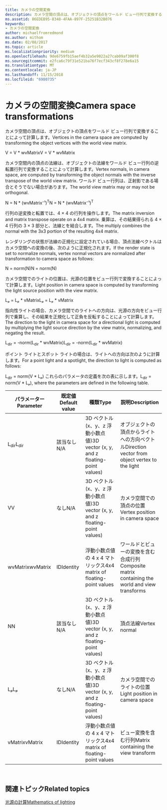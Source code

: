 ```yaml
---
title: カメラの空間変換
description: カメラ空間の頂点は、オブジェクトの頂点をワールド ビュー行列で変換することによって計算します。
ms.assetid: 86EDEB95-8348-4FAA-897F-25251B32B076
keywords:
- カメラの空間変換
author: michaelfromredmond
ms.author: mithom
ms.date: 02/08/2017
ms.topic: article
ms.localizationpriority: medium
ms.openlocfilehash: 9de6759fb15aef4b32a5e9022a27cab09af300f8
ms.sourcegitcommit: e2fca6c79f31e521ba76f7ecf343cf8f278e6a15
ms.translationtype: MT
ms.contentlocale: ja-JP
ms.lasthandoff: 11/15/2018
ms.locfileid: "6980735"
---
```

# <a name="camera-space-transformations"></a><span data-ttu-id="44e01-104">カメラの空間変換</span><span class="sxs-lookup"><span data-stu-id="44e01-104">Camera space transformations</span></span>


<span data-ttu-id="44e01-105">カメラ空間の頂点は、オブジェクトの頂点をワールド ビュー行列で変換することによって計算します。</span><span class="sxs-lookup"><span data-stu-id="44e01-105">Vertices in the camera space are computed by transforming the object vertices with the world view matrix.</span></span>

<span data-ttu-id="44e01-106">V = V \* wvMatrix</span><span class="sxs-lookup"><span data-stu-id="44e01-106">V = V \* wvMatrix</span></span>

<span data-ttu-id="44e01-107">カメラ空間内の頂点の法線は、オブジェクトの法線をワールド ビュー行列の逆転置行列で変換することによって計算します。</span><span class="sxs-lookup"><span data-stu-id="44e01-107">Vertex normals, in camera space, are computed by transforming the object normals with the inverse transpose of the world view matrix.</span></span> <span data-ttu-id="44e01-108">ワールド ビュー行列は、正射影である場合とそうでない場合があります。</span><span class="sxs-lookup"><span data-stu-id="44e01-108">The world view matrix may or may not be orthogonal.</span></span>

<span data-ttu-id="44e01-109">N = N \* (wvMatrix⁻¹)<sup>T</sup></span><span class="sxs-lookup"><span data-stu-id="44e01-109">N = N \* (wvMatrix⁻¹)<sup>T</sup></span></span>

<span data-ttu-id="44e01-110">行列の逆変換と転置では、4 × 4 の行列を操作します。</span><span class="sxs-lookup"><span data-stu-id="44e01-110">The matrix inversion and matrix transpose operate on a 4x4 matrix.</span></span> <span data-ttu-id="44e01-111">乗算は、その結果得られる 4 × 4 行列の 3 × 3 部分と、法線とを結合します。</span><span class="sxs-lookup"><span data-stu-id="44e01-111">The multiply combines the normal with the 3x3 portion of the resulting 4x4 matrix.</span></span>

<span data-ttu-id="44e01-112">レンダリングの状態が法線の正規化に設定されている場合、頂点法線ベクトルはカメラ空間への変換の後、次のように正規化されます。</span><span class="sxs-lookup"><span data-stu-id="44e01-112">If the render state is set to normalize normals, vertex normal vectors are normalized after transformation to camera space as follows:</span></span>

<span data-ttu-id="44e01-113">N = norm(N)</span><span class="sxs-lookup"><span data-stu-id="44e01-113">N = norm(N)</span></span>

<span data-ttu-id="44e01-114">カメラ空間でのライトの位置は、光源の位置をビュー行列で変換することによって計算します。</span><span class="sxs-lookup"><span data-stu-id="44e01-114">Light position in camera space is computed by transforming the light source position with the view matrix.</span></span>

<span data-ttu-id="44e01-115">Lₚ = Lₚ \* vMatrix</span><span class="sxs-lookup"><span data-stu-id="44e01-115">Lₚ = Lₚ \* vMatrix</span></span>

<span data-ttu-id="44e01-116">指向性ライトの場合、カメラ空間でのライトへの方向は、光源の方向をビュー行列で乗算し、その結果を正規化して正負を反転することによって計算します。</span><span class="sxs-lookup"><span data-stu-id="44e01-116">The direction to the light in camera space for a directional light is computed by multiplying the light source direction by the view matrix, normalizing, and negating the result.</span></span>

<span data-ttu-id="44e01-117">L<sub>dir</sub> = -norm(L<sub>dir</sub> \* wvMatrix)</span><span class="sxs-lookup"><span data-stu-id="44e01-117">L<sub>dir</sub> = -norm(L<sub>dir</sub> \* wvMatrix)</span></span>

<span data-ttu-id="44e01-118">ポイント ライトとスポット ライトの場合は、ライトへの方向は次のように計算します。</span><span class="sxs-lookup"><span data-stu-id="44e01-118">For a point light and a spotlight, the direction to light is computed as follows:</span></span>

<span data-ttu-id="44e01-119">L<sub>dir</sub> = norm(V \* Lₚ) これらのパラメータの定義を次の表に示します。</span><span class="sxs-lookup"><span data-stu-id="44e01-119">L<sub>dir</sub> = norm(V \* Lₚ), where the parameters are defined in the following table.</span></span>

| <span data-ttu-id="44e01-120">パラメーター</span><span class="sxs-lookup"><span data-stu-id="44e01-120">Parameter</span></span>       | <span data-ttu-id="44e01-121">既定値</span><span class="sxs-lookup"><span data-stu-id="44e01-121">Default value</span></span> | <span data-ttu-id="44e01-122">種類</span><span class="sxs-lookup"><span data-stu-id="44e01-122">Type</span></span>                                          | <span data-ttu-id="44e01-123">説明</span><span class="sxs-lookup"><span data-stu-id="44e01-123">Description</span></span>                                               |
|-----------------|---------------|-----------------------------------------------|-----------------------------------------------------------|
| <span data-ttu-id="44e01-124">L<sub>dir</sub></span><span class="sxs-lookup"><span data-stu-id="44e01-124">L<sub>dir</sub></span></span> | <span data-ttu-id="44e01-125">該当なし</span><span class="sxs-lookup"><span data-stu-id="44e01-125">N/A</span></span>           | <span data-ttu-id="44e01-126">3D ベクトル (x、y、z 浮動小数点値)</span><span class="sxs-lookup"><span data-stu-id="44e01-126">3D vector (x, y, and z floating-point values)</span></span> | <span data-ttu-id="44e01-127">オブジェクトの頂点からライトへの方向ベクトル</span><span class="sxs-lookup"><span data-stu-id="44e01-127">Direction vector from object vertex to the light</span></span>          |
| <span data-ttu-id="44e01-128">V</span><span class="sxs-lookup"><span data-stu-id="44e01-128">V</span></span>               | <span data-ttu-id="44e01-129">なし</span><span class="sxs-lookup"><span data-stu-id="44e01-129">N/A</span></span>           | <span data-ttu-id="44e01-130">3D ベクトル (x、y、z 浮動小数点値)</span><span class="sxs-lookup"><span data-stu-id="44e01-130">3D vector (x, y, and z floating-point values)</span></span> | <span data-ttu-id="44e01-131">カメラ空間での頂点の位置</span><span class="sxs-lookup"><span data-stu-id="44e01-131">Vertex position in camera space</span></span>                           |
| <span data-ttu-id="44e01-132">wvMatrix</span><span class="sxs-lookup"><span data-stu-id="44e01-132">wvMatrix</span></span>        | <span data-ttu-id="44e01-133">ID</span><span class="sxs-lookup"><span data-stu-id="44e01-133">Identity</span></span>      | <span data-ttu-id="44e01-134">浮動小数点値の 4 x 4 マトリックス</span><span class="sxs-lookup"><span data-stu-id="44e01-134">4x4 matrix of floating-point values</span></span>           | <span data-ttu-id="44e01-135">ワールドとビューの変換を含む合成行列</span><span class="sxs-lookup"><span data-stu-id="44e01-135">Composite matrix containing the world and view transforms</span></span> |
| <span data-ttu-id="44e01-136">N</span><span class="sxs-lookup"><span data-stu-id="44e01-136">N</span></span>               | <span data-ttu-id="44e01-137">該当なし</span><span class="sxs-lookup"><span data-stu-id="44e01-137">N/A</span></span>           | <span data-ttu-id="44e01-138">3D ベクトル (x、y、z 浮動小数点値)</span><span class="sxs-lookup"><span data-stu-id="44e01-138">3D vector (x, y, and z floating-point values)</span></span> | <span data-ttu-id="44e01-139">頂点法線</span><span class="sxs-lookup"><span data-stu-id="44e01-139">Vertex normal</span></span>                                             |
| <span data-ttu-id="44e01-140">Lₚ</span><span class="sxs-lookup"><span data-stu-id="44e01-140">Lₚ</span></span>              | <span data-ttu-id="44e01-141">なし</span><span class="sxs-lookup"><span data-stu-id="44e01-141">N/A</span></span>           | <span data-ttu-id="44e01-142">3D ベクトル (x、y、z 浮動小数点値)</span><span class="sxs-lookup"><span data-stu-id="44e01-142">3D vector (x, y, and z floating-point values)</span></span> | <span data-ttu-id="44e01-143">カメラ空間でのライトの位置</span><span class="sxs-lookup"><span data-stu-id="44e01-143">Light position in camera space</span></span>                            |
| <span data-ttu-id="44e01-144">vMatrix</span><span class="sxs-lookup"><span data-stu-id="44e01-144">vMatrix</span></span>         | <span data-ttu-id="44e01-145">ID</span><span class="sxs-lookup"><span data-stu-id="44e01-145">Identity</span></span>      | <span data-ttu-id="44e01-146">浮動小数点値の 4 x 4 マトリックス</span><span class="sxs-lookup"><span data-stu-id="44e01-146">4x4 matrix of floating-point values</span></span>           | <span data-ttu-id="44e01-147">ビュー変換を含む行列</span><span class="sxs-lookup"><span data-stu-id="44e01-147">Matrix containing the view transform</span></span>                      |

 

## <a name="span-idrelated-topicsspanrelated-topics"></a><span data-ttu-id="44e01-148"><span id="related-topics"></span>関連トピック</span><span class="sxs-lookup"><span data-stu-id="44e01-148"><span id="related-topics"></span>Related topics</span></span>


[<span data-ttu-id="44e01-149">光源の計算</span><span class="sxs-lookup"><span data-stu-id="44e01-149">Mathematics of lighting</span></span>](mathematics-of-lighting.md)

 

 




